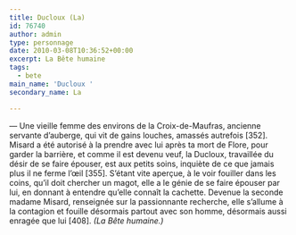```yaml
---
title: Ducloux (La)
id: 76740
author: admin
type: personnage
date: 2010-03-08T10:36:52+00:00
excerpt: La Bête humaine
tags:
  - bete
main_name: 'Ducloux '
secondary_name: La

---
```

— Une vieille femme des environs de la Croix-de-Maufras, ancienne servante d&rsquo;auberge, qui vit de gains louches, amassés autrefois [352]. Misard a été autorisé à la prendre avec lui après ta mort de Flore, pour garder la barrière, et comme il est devenu veuf, la Ducloux, travaillée du désir de se faire épouser, est aux petits soins, inquiète de ce que jamais plus il ne ferme l&rsquo;œil [355]. S&rsquo;étant vite aperçue, à le voir fouiller dans les coins, qu&rsquo;il doit chercher un magot, elle a le génie de se faire épouser par lui, en donnant à entendre qu&rsquo;elle connaît la cachette. Devenue la seconde madame Misard, renseignée sur la passionnante recherche, elle s&rsquo;allume à la contagion et fouille désormais partout avec son homme, désormais aussi enragée que lui [408]. _(La Bête humaine.)_